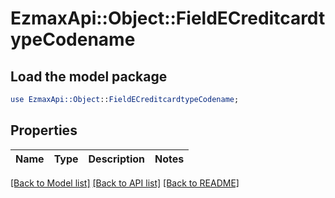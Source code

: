 # EzmaxApi::Object::FieldECreditcardtypeCodename

## Load the model package
```perl
use EzmaxApi::Object::FieldECreditcardtypeCodename;
```

## Properties
Name | Type | Description | Notes
------------ | ------------- | ------------- | -------------

[[Back to Model list]](../README.md#documentation-for-models) [[Back to API list]](../README.md#documentation-for-api-endpoints) [[Back to README]](../README.md)


